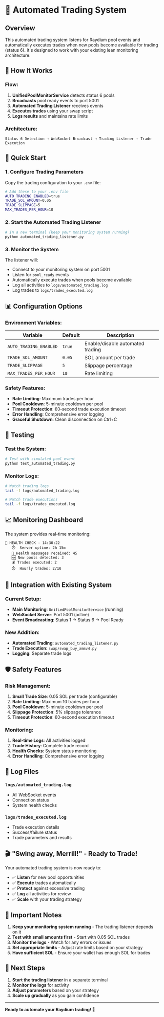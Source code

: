 # 🤖 Automated Trading System

## Overview

This automated trading system listens for Raydium pool events and automatically executes trades when new pools become available for trading (status 6). It's designed to work with your existing lean monitoring architecture.

## 🎯 How It Works

### Flow:
1. **UnifiedPoolMonitorService** detects status 6 pools
2. **Broadcasts** pool ready events to port 5001
3. **Automated Trading Listener** receives events
4. **Executes trades** using your swap script
5. **Logs results** and maintains rate limits

### Architecture:
```
Status 6 Detection → WebSocket Broadcast → Trading Listener → Trade Execution
```

## 🚀 Quick Start

### 1. Configure Trading Parameters

Copy the trading configuration to your `.env` file:

```bash
# Add these to your .env file
AUTO_TRADING_ENABLED=true
TRADE_SOL_AMOUNT=0.05
TRADE_SLIPPAGE=5
MAX_TRADES_PER_HOUR=10
```

### 2. Start the Automated Trading Listener

```bash
# In a new terminal (keep your monitoring system running)
python automated_trading_listener.py
```

### 3. Monitor the System

The listener will:
- Connect to your monitoring system on port 5001
- Listen for `pool_ready` events
- Automatically execute trades when pools become available
- Log all activities to `logs/automated_trading.log`
- Log trades to `logs/trades_executed.log`

## 📊 Configuration Options

### Environment Variables:

| Variable | Default | Description |
|----------|---------|-------------|
| `AUTO_TRADING_ENABLED` | `true` | Enable/disable automated trading |
| `TRADE_SOL_AMOUNT` | `0.05` | SOL amount per trade |
| `TRADE_SLIPPAGE` | `5` | Slippage percentage |
| `MAX_TRADES_PER_HOUR` | `10` | Rate limiting |

### Safety Features:

- **Rate Limiting**: Maximum trades per hour
- **Pool Cooldown**: 5-minute cooldown per pool
- **Timeout Protection**: 60-second trade execution timeout
- **Error Handling**: Comprehensive error logging
- **Graceful Shutdown**: Clean disconnection on Ctrl+C

## 🧪 Testing

### Test the System:

```bash
# Test with simulated pool event
python test_automated_trading.py
```

### Monitor Logs:

```bash
# Watch trading logs
tail -f logs/automated_trading.log

# Watch trade executions
tail -f logs/trades_executed.log
```

## 📈 Monitoring Dashboard

The system provides real-time monitoring:

```
🏥 HEALTH CHECK - 14:30:22
   ⏱️  Server uptime: 2h 15m
   💓 Health messages received: 45
   🆕 New pools detected: 3
   💰 Trades executed: 2
   ⏱️  Hourly trades: 2/10
```

## 🔧 Integration with Existing System

### Current Setup:
- **Main Monitoring**: `UnifiedPoolMonitorService` (running)
- **WebSocket Server**: Port 5001 (active)
- **Event Broadcasting**: Status 1 → Status 6 → Pool Ready

### New Addition:
- **Automated Trading**: `automated_trading_listener.py`
- **Trade Execution**: `swap/swap_buy_ammv4.py`
- **Logging**: Separate trade logs

## 🛡️ Safety Features

### Risk Management:
1. **Small Trade Size**: 0.05 SOL per trade (configurable)
2. **Rate Limiting**: Maximum 10 trades per hour
3. **Pool Cooldown**: 5-minute cooldown per pool
4. **Slippage Protection**: 5% slippage tolerance
5. **Timeout Protection**: 60-second execution timeout

### Monitoring:
1. **Real-time Logs**: All activities logged
2. **Trade History**: Complete trade record
3. **Health Checks**: System status monitoring
4. **Error Handling**: Comprehensive error logging

## 📝 Log Files

### `logs/automated_trading.log`
- All WebSocket events
- Connection status
- System health checks

### `logs/trades_executed.log`
- Trade execution details
- Success/failure status
- Trade parameters and results

## 🎬 "Swing away, Merrill!" - Ready to Trade!

Your automated trading system is now ready to:
- ✅ **Listen** for new pool opportunities
- ✅ **Execute** trades automatically
- ✅ **Protect** against excessive trading
- ✅ **Log** all activities for review
- ✅ **Scale** with your trading strategy

## 🚨 Important Notes

1. **Keep your monitoring system running** - The trading listener depends on it
2. **Test with small amounts first** - Start with 0.05 SOL trades
3. **Monitor the logs** - Watch for any errors or issues
4. **Set appropriate limits** - Adjust rate limits based on your strategy
5. **Have sufficient SOL** - Ensure your wallet has enough SOL for trades

## 🔄 Next Steps

1. **Start the trading listener** in a separate terminal
2. **Monitor the logs** for activity
3. **Adjust parameters** based on your strategy
4. **Scale up gradually** as you gain confidence

---

**Ready to automate your Raydium trading! 🚀** 